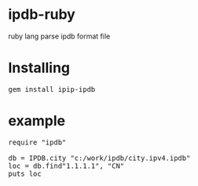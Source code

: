 # ipdb-ruby
ruby lang parse ipdb format file

# Installing
<pre>
gem install ipip-ipdb
</pre>

# example
<pre>
require "ipdb"

db = IPDB.city "c:/work/ipdb/city.ipv4.ipdb"
loc = db.find"1.1.1.1", "CN"
puts loc
<pre>